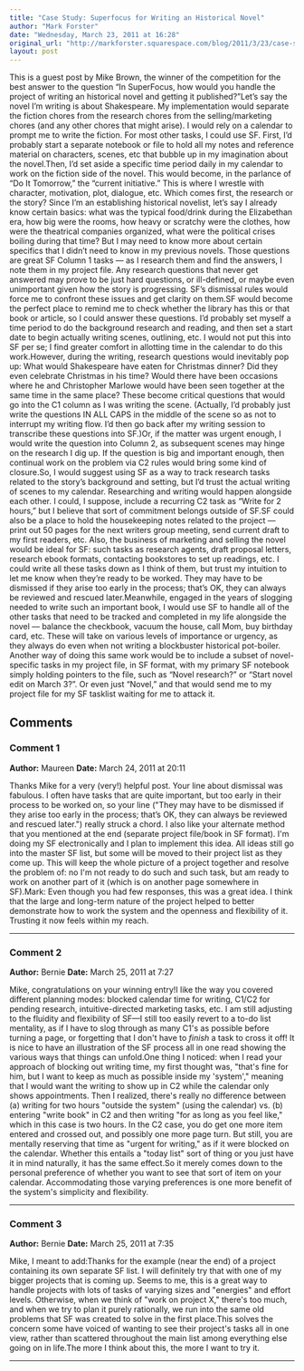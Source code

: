 ```yaml
---
title: "Case Study: Superfocus for Writing an Historical Novel"
author: "Mark Forster"
date: "Wednesday, March 23, 2011 at 16:28"
original_url: "http://markforster.squarespace.com/blog/2011/3/23/case-study-superfocus-for-writing-an-historical-novel.html"
layout: post
---
```


This is a guest post by Mike Brown, the winner of the competition for the best answer to the question “In SuperFocus, how would you handle the project of writing an historical novel and getting it published?”Let’s say the novel I’m writing is about Shakespeare. My implementation would separate the fiction chores from the research chores from the selling/marketing chores (and any other chores that might arise). I would rely on a calendar to prompt me to write the fiction. For most other tasks, I could use SF. First, I’d probably start a separate notebook or file to hold all my notes and reference material on characters, scenes, etc that bubble up in my imagination about the novel.Then, I’d set aside a specific time period daily in my calendar to work on the fiction side of the novel. This would become, in the parlance of “Do It Tomorrow,” the “current initiative.” This is where I wrestle with character, motivation, plot, dialogue, etc. Which comes first, the research or the story? Since I’m an establishing historical novelist, let’s say I already know certain basics: what was the typical food/drink during the Elizabethan era, how big were the rooms, how heavy or scratchy were the clothes, how were the theatrical companies organized, what were the political crises boiling during that time? But I may need to know more about certain specifics that I didn’t need to know in my previous novels. Those questions are great SF Column 1 tasks — as I research them and find the answers, I note them in my project file. Any research questions that never get answered may prove to be just hard questions, or ill-defined, or maybe even unimportant given how the story is progressing. SF’s dismissal rules would force me to confront these issues and get clarity on them.SF would become the perfect place to remind me to check whether the library has this or that book or article, so I could answer these questions. I’d probably set myself a time period to do the background research and reading, and then set a start date to begin actually writing scenes, outlining, etc. I would not put this into SF per se; I find greater comfort in allotting time in the calendar to do this work.However, during the writing, research questions would inevitably pop up: What would Shakespeare have eaten for Christmas dinner? Did they even celebrate Christmas in his time? Would there have been occasions where he and Christopher Marlowe would have been seen together at the same time in the same place? These become critical questions that would go into the C1 column as I was writing the scene. (Actually, I’d probably just write the questions IN ALL CAPS in the middle of the scene so as not to interrupt my writing flow. I’d then go back after my writing session to transcribe these questions into SF.)Or, if the matter was urgent enough, I would write the question into Column 2, as subsequent scenes may hinge on the research I dig up. If the question is big and important enough, then continual work on the problem via C2 rules would bring some kind of closure.So, I would suggest using SF as a way to track research tasks related to the story’s background and setting, but I’d trust the actual writing of scenes to my calendar. Researching and writing would happen alongside each other. I could, I suppose, include a recurring C2 task as “Write for 2 hours,” but I believe that sort of commitment belongs outside of SF.SF could also be a place to hold the housekeeping notes related to the project — print out 50 pages for the next writers group meeting, send current draft to my first readers, etc. Also, the business of marketing and selling the novel would be ideal for SF: such tasks as research agents, draft proposal letters, research ebook formats, contacting bookstores to set up readings, etc. I could write all these tasks down as I think of them, but trust my intuition to let me know when they’re ready to be worked. They may have to be dismissed if they arise too early in the process; that’s OK, they can always be reviewed and rescued later.Meanwhile, engaged in the years of slogging needed to write such an important book, I would use SF to handle all of the other tasks that need to be tracked and completed in my life alongside the novel — balance the checkbook, vacuum the house, call Mom, buy birthday card, etc. These will take on various levels of importance or urgency, as they always do even when not writing a blockbuster historical pot-boiler. Another way of doing this same work would be to include a subset of novel-specific tasks in my project file, in SF format, with my primary SF notebook simply holding pointers to the file, such as “Novel research?” or “Start novel edit on March 3?”. Or even just “Novel,” and that would send me to my project file for my SF tasklist waiting for me to attack it.

## Comments

### Comment 1
**Author:** Maureen
**Date:** March 24, 2011 at 20:11

Thanks Mike for a very (very!) helpful post. Your line about dismissal was fabulous. I often have tasks that are quite important, but too early in their process to be worked on, so your line ("They may have to be dismissed if they arise too early in the process; that’s OK, they can always be reviewed and rescued later.") really struck a chord. I also like your alternate method that you mentioned at the end (separate project file/book in SF format). I'm doing my SF electronically and I plan to implement this idea. All ideas still go into the master SF list, but some will be moved to their project list as they come up. This will keep the whole picture of a project together and resolve the problem of: no I'm not ready to do such and such task, but am ready to work on another part of it (which is on another page somewhere in SF).Mark: Even though you had few responses, this was a great idea. I think that the large and long-term nature of the project helped to better demonstrate how to work the system and the openness and flexibility of it. Trusting it now feels within my reach.

---

### Comment 2
**Author:** Bernie
**Date:** March 25, 2011 at 7:27

Mike, congratulations on your winning entry!I like the way you covered different planning modes: blocked calendar time for writing, C1/C2 for pending research, intuitive-directed marketing tasks, etc. I am still adjusting to the fluidity and flexibility of SF—I still too easily revert to a to-do list mentality, as if I have to slog through as many C1's as possible before turning a page, or forgetting that I don't have to *finish* a task to cross it off! It is nice to have an illustration of the SF process all in one read showing the various ways that things can unfold.One thing I noticed: when I read your approach of blocking out writing time, my first thought was, "that's fine for him, but I want to keep as much as possible inside my 'system'," meaning that I would want the writing to show up in C2 while the calendar only shows appointments. Then I realized, there's really no difference between (a) writing for two hours "outside the system" (using the calendar) vs. (b) entering "write book" in C2 and then writing "for as long as you feel like," which in this case is two hours. In the C2 case, you do get one more item entered and crossed out, and possibly one more page turn. But still, you are mentally reserving that time as "urgent for writing," as if it were blocked on the calendar. Whether this entails a "today list" sort of thing or you just have it in mind naturally, it has the same effect.So it merely comes down to the personal preference of whether you want to see that sort of item on your calendar. Accommodating those varying preferences is one more benefit of the system's simplicity and flexibility.

---

### Comment 3
**Author:** Bernie
**Date:** March 25, 2011 at 7:35

Mike, I meant to add:Thanks for the example (near the end) of a project containing its own separate SF list. I will definitely try that with one of my bigger projects that is coming up. Seems to me, this is a great way to handle projects with lots of tasks of varying sizes and "energies" and effort levels. Otherwise, when we think of "work on project X," there's too much, and when we try to plan it purely rationally, we run into the same old problems that SF was created to solve in the first place.This solves the concern some have voiced of wanting to see their project's tasks all in one view, rather than scattered throughout the main list among everything else going on in life.The more I think about this, the more I want to try it.

---
